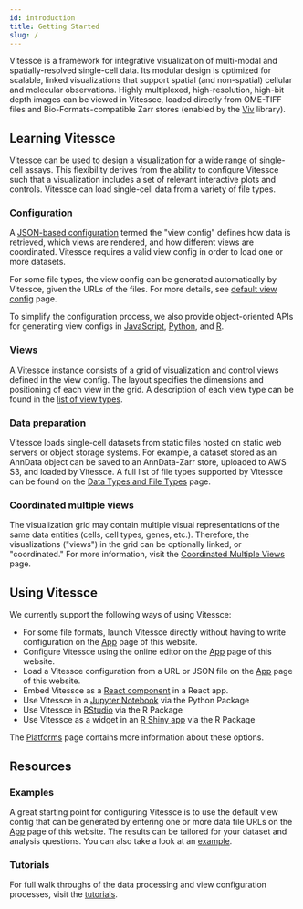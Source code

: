 ```yaml
---
id: introduction
title: Getting Started
slug: /
---
```



Vitessce is a framework for integrative visualization of multi-modal and spatially-resolved single-cell data.
Its modular design is optimized for scalable, linked visualizations that support spatial (and non-spatial) cellular and molecular observations.
Highly multiplexed, high-resolution, high-bit depth images can be viewed in Vitessce, loaded directly from OME-TIFF files and Bio-Formats-compatible Zarr stores (enabled by the [Viv](http://viv.gehlenborglab.org/) library).

## Learning Vitessce

Vitessce can be used to design a visualization for a wide range of single-cell assays.
This flexibility derives from the ability to configure Vitessce such that a visualization includes a set of relevant interactive plots and controls.
Vitessce can load single-cell data from a variety of file types.

### Configuration

A [JSON-based configuration](/docs/view-config-json/) termed the "view config" defines how data is retrieved, which views are rendered, and how different views are coordinated. Vitessce requires a valid view config in order to load one or more datasets. 

For some file types, the view config can be generated automatically by Vitessce, given the URLs of the files. For more details, see [default view config](/docs/default-config-json/) page.    

To simplify the configuration process, we also provide object-oriented APIs for generating view configs in [JavaScript](/docs/view-config-js/), [Python](https://vitessce.github.io/vitessce-python/api_config.html), and [R](https://vitessce.github.io/vitessceR/reference/VitessceConfig.html#examples).

### Views

A Vitessce instance consists of a grid of visualization and control views defined in the view config. The layout specifies the dimensions and positioning of each view in the grid. A description of each view type can be found in the [list of view types](/docs/components/).

### Data preparation

Vitessce loads single-cell datasets from static files hosted on static web servers or object storage systems.
For example, a dataset stored as an AnnData object can be saved to an AnnData-Zarr store, uploaded to AWS S3, and loaded by Vitessce.
A full list of file types supported by Vitessce can be found on the [Data Types and File Types](/docs/data-types-file-types/) page.

### Coordinated multiple views

The visualization grid may contain multiple visual representations of the same data entities (cells, cell types, genes, etc.). Therefore, the visualizations ("views") in the grid can be optionally linked, or "coordinated." For more information, visit the [Coordinated Multiple Views](/docs/coordination/) page.

## Using Vitessce

We currently support the following ways of using Vitessce:

- For some file formats, launch Vitessce directly without having to write configuration on the [App](/#?edit=true) page of this website.
- Configure Vitessce using the online editor on the [App](/#?edit=true) page of this website.
- Load a Vitessce configuration from a URL or JSON file on the [App](/#?edit=true) page of this website.
- Embed Vitessce as a [React component](/docs/js-overview/) in a React app.
- Use Vitessce in a [Jupyter Notebook](/docs/platforms/#python-jupyter-widget) via the Python Package
- Use Vitessce in [RStudio](/docs/platforms/#r-htmlwidget) via the R Package
- Use Vitessce as a widget in an [R Shiny app](/docs/platforms/#r-htmlwidget) via the R Package

The [Platforms](/docs/platforms/) page contains more information about these options.

## Resources

### Examples

A great starting point for configuring Vitessce is to use the default view config that can be generated by entering one or more data file URLs on the [App](/#?edit=true) page of this website. The results can be tailored for your dataset and analysis questions. 
You can also take a look at an [example](/examples/).

### Tutorials

For full walk throughs of the data processing and view configuration processes, visit the [tutorials](/docs/tutorials/).

